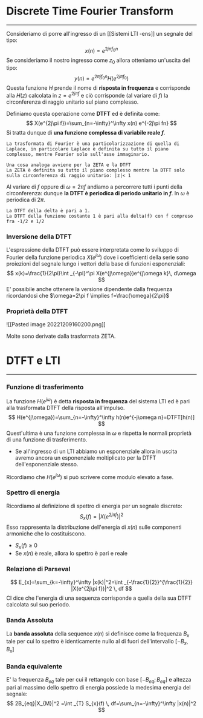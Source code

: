 # Discrete Time Fourier Transform
---
Consideriamo di porre all'ingresso di un [[Sistemi LTI -ens]] un segnale del tipo:
$$
x(n)=e^{2j\pi f_{0}n}
$$
Se consideriamo il nostro ingresso come $z_{0}$ allora otteniamo un'uscita del tipo:
$$
y(n)=e^{2\pi jf_{0}n }H(e^{2j\pi f_{0}})
$$
Questa funzione $H$ prende il nome di **risposta in frequenza** e corrisponde alla $H(z)$ calcolata in $z=e^{2j\pi f}$ e ciò corrisponde (al variare di $f$) la circonferenza di raggio unitario sul piano complesso.

Definiamo questa operazione come **DTFT** ed è definita come:
$$
X(e^{2j\pi f})=\sum_{n=-\infty}^\infty x(n) e^{-2j\pi fn}
$$
Si tratta dunque di **una funzione complessa di variabile reale $f$**.

```ad-note
La trasformata di Fourier è una particolarizzazione di quella di Laplace, in particolare Laplace è definita su tutto il piano complesso, mentre Fourier solo sull'asse immaginario.

Una cosa analoga avviene per la ZETA e la DTFT
La ZETA è definita su tutto il piano complesso mentre la DTFT solo sulla circonferenza di raggio unitario: |z|< 1
```

Al variare di $f$ oppure di $\omega=2\pi f$ andiamo a percorrere tutti i punti della circonferenza: dunque **la DTFT è periodica di periodo unitario in $f$**.
In $\omega$ è periodica di $2\pi$.

```ad-note
La DTFT della delta è pari a 1.
La DTFT della funzione costante 1 è pari alla delta(f) con f compreso fra -1/2 e 1/2
```

### Inversione della DTFT

L'espressione della DTFT può essere interpretata come lo sviluppo di Fourier della funzione periodica $X(e^{j\omega})$ dove i coefficienti della serie sono proiezioni del segnale lungo i vettori della base di funzioni esponenziali:
$$
x(k)=\frac{1}{2\pi}\int _{-\pi}^\pi X(e^{j\omega})e^{j\omega k}\, d\omega 
$$
E' possibile anche ottenere la versione dipendente dalla frequenza ricordandosi che $\omega=2\pi f \implies f=\frac{\omega}{2\pi}$

### Proprietà della DTFT

![[Pasted image 20221209160200.png]]

Molte sono derivate dalla trasformata ZETA.
# DTFT e LTI
---
### Funzione di trasferimento

La funzione $H(e^{j\omega})$ è detta **risposta in frequenza** del sistema LTI ed è pari alla trasformata DTFT della risposta all'impulso.
$$
H(e^{j\omega})=\sum_{n=-\infty}^\infty h(n)e^{-j\omega n}=DTFT[h(n)]
$$
Quest'ultima è una funzione complessa in $\omega$ e rispetta le normali proprietà di una funzione di trasferimento.
- Se all'ingresso di un LTI abbiamo un esponenziale allora in uscita avremo ancora un esponenziale moltiplicato per la DTFT dell'esponenziale stesso.

Ricordiamo che $H(e^{j\omega})$ si può scrivere come modulo elevato a fase.

### Spettro di energia

Ricordiamo al definizione di spettro di energia per un  segnale discreto:
$$
S_{x}(f)=|X(e^{2j\pi f})|^2
$$
Esso rappresenta la distribuzione dell'energia di $x(n)$ sulle componenti armoniche che lo costituiscono.
- $S_{x}(f)\geq 0$
- Se $x(n)$ è reale, allora lo spettro è pari e reale

### Relazione di Parseval
$$
E_{x}=\sum_{k=-\infty}^\infty |x(k)|^2=\int _{-\frac{1}{2}}^{\frac{1}{2}} |X(e^{2j\pi f})|^2 \, df 
$$
CI dice che l'energia di una sequenza corrisponde a quella della sua DTFT calcolata sul suo periodo.

### Banda Assoluta

La **banda assoluta** della sequence $x(n)$ si definisce come la frequenza $B_{x}$ tale per cui lo spettro è identicamente nullo al di fuori dell'intervallo $[-B_{x},B_{x}]$

### Banda equivalente

E' la frequenza $B_{eq}$ tale per cui il rettangolo con base  $[-B_{eq};B_{eq}]$ e altezza pari al massimo dello spettro di energia possiede la medesima energia del segnale:
$$
2B_{eq}|X_{M}|^2 =\int _{T} S_{x}(f) \, df=\sum_{n=-\infty}^\infty |x(n)|^2 
$$
